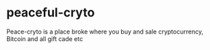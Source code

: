 # peaceful-cryto
Peace-cryto is a place broke where you buy and sale cryptocurrency, Bitcoin and all gift cade etc
